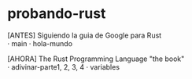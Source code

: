 # probando-rust

[ANTES] Siguiendo la guia de Google para Rust<br>
· main
· hola-mundo
    
[AHORA] The Rust Programming Language "the book"<br>
· adivinar-parte1, 2, 3, 4
· variables
